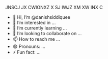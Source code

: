 JNSCJ JX CWIONXZ X SJ IWJZ XM XW INX C
- 👋 Hi, I’m @danishsiddiquee
- 👀 I’m interested in ...
- 🌱 I’m currently learning ...
- 💞️ I’m looking to collaborate on ...
- 📫 How to reach me ...
- 😄 Pronouns: ...
- ⚡ Fun fact: ...

<!---
danishsiddiquee/danishsiddiquee is a ✨ special ✨ repository because its `README.md` (this file) appears on your GitHub profile.
You can click the Preview link to take a look at your changes.
--->
